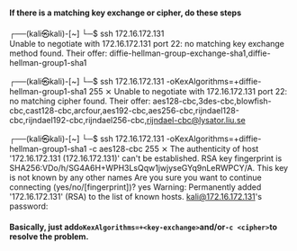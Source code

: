 #### If there is a matching key exchange or cipher, do these steps
┌──(kali㉿kali)-[~]
└─$ ssh 172.16.172.131                
Unable to negotiate with 172.16.172.131 port 22: no matching key exchange method found. Their offer: diffie-hellman-group-exchange-sha1,diffie-hellman-group1-sha1
                                                                                                                                                                                                                                            
┌──(kali㉿kali)-[~]
└─$ ssh 172.16.172.131 -oKexAlgorithms=+diffie-hellman-group1-sha1                                                                                                                                                                    255 ⨯
Unable to negotiate with 172.16.172.131 port 22: no matching cipher found. Their offer: aes128-cbc,3des-cbc,blowfish-cbc,cast128-cbc,arcfour,aes192-cbc,aes256-cbc,rijndael128-cbc,rijndael192-cbc,rijndael256-cbc,rijndael-cbc@lysator.liu.se
                                                                                                                                                                                                                                            
┌──(kali㉿kali)-[~]
└─$ ssh 172.16.172.131 -oKexAlgorithms=+diffie-hellman-group1-sha1 -c aes128-cbc                                                                                                                                                      255 ⨯
The authenticity of host '172.16.172.131 (172.16.172.131)' can't be established.
RSA key fingerprint is SHA256:VDo/h/SG4A6H+WPH3LsQqw1jwjyseGYq9nLeRWPCY/A.
This key is not known by any other names
Are you sure you want to continue connecting (yes/no/[fingerprint])? yes
Warning: Permanently added '172.16.172.131' (RSA) to the list of known hosts.
kali@172.16.172.131's password: 

#### Basically, just add`oKexAlgorithms=+<key-exchange>`and/or`-c <cipher>`to resolve the problem.